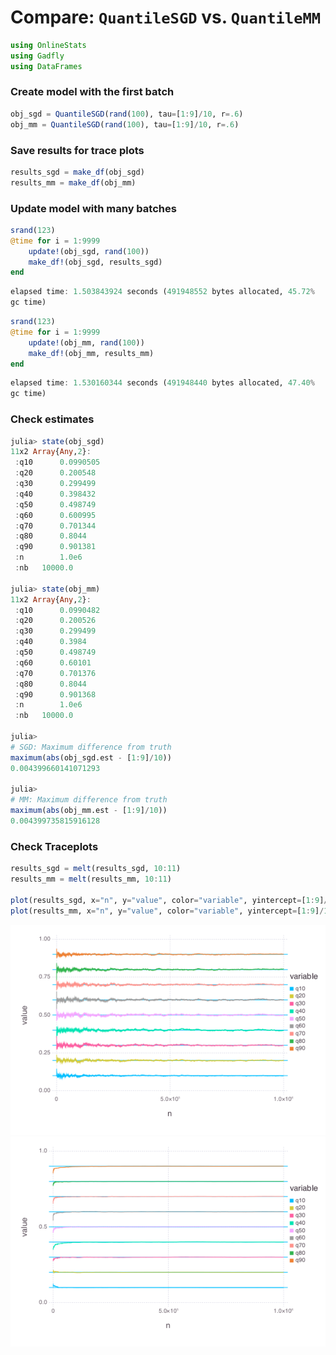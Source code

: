 
# Compare: `QuantileSGD` vs. `QuantileMM`


````julia
using OnlineStats
using Gadfly
using DataFrames
````





### Create model with the first batch
````julia
obj_sgd = QuantileSGD(rand(100), tau=[1:9]/10, r=.6)
obj_mm = QuantileSGD(rand(100), tau=[1:9]/10, r=.6)
````





### Save results for trace plots
````julia
results_sgd = make_df(obj_sgd)
results_mm = make_df(obj_mm)
````





### Update model with many batches
````julia
srand(123)
@time for i = 1:9999
    update!(obj_sgd, rand(100))
    make_df!(obj_sgd, results_sgd)
end
````


````julia
elapsed time: 1.503843924 seconds (491948552 bytes allocated, 45.72%
gc time)
````




````julia
srand(123)
@time for i = 1:9999
    update!(obj_mm, rand(100))
    make_df!(obj_mm, results_mm)
end
````


````julia
elapsed time: 1.530160344 seconds (491948440 bytes allocated, 47.40%
gc time)
````





### Check estimates
````julia
julia> state(obj_sgd)
11x2 Array{Any,2}:
 :q10      0.0990505
 :q20      0.200548 
 :q30      0.299499 
 :q40      0.398432 
 :q50      0.498749 
 :q60      0.600995 
 :q70      0.701344 
 :q80      0.8044   
 :q90      0.901381 
 :n        1.0e6    
 :nb   10000.0      

julia> state(obj_mm)
11x2 Array{Any,2}:
 :q10      0.0990482
 :q20      0.200526 
 :q30      0.299499 
 :q40      0.3984   
 :q50      0.498749 
 :q60      0.60101  
 :q70      0.701376 
 :q80      0.8044   
 :q90      0.901368 
 :n        1.0e6    
 :nb   10000.0      

julia> 
# SGD: Maximum difference from truth
maximum(abs(obj_sgd.est - [1:9]/10))
0.004399660141071293

julia> 
# MM: Maximum difference from truth
maximum(abs(obj_mm.est - [1:9]/10))
0.004399735815916128

````





### Check Traceplots
````julia
results_sgd = melt(results_sgd, 10:11)
results_mm = melt(results_mm, 10:11)

plot(results_sgd, x="n", y="value", color="variable", yintercept=[1:9]/10, Geom.line, Geom.hline)
plot(results_mm, x="n", y="value", color="variable", yintercept=[1:9]/10, Geom.line, Geom.hline)
````


![](figures/quantilecompare_7_1.png)
![](figures/quantilecompare_7_2.png)




